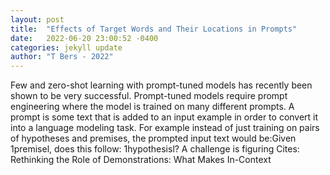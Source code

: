 ```yaml
---
layout: post
title:  "Effects of Target Words and Their Locations in Prompts"
date:   2022-06-20 23:00:52 -0400
categories: jekyll update
author: "T Bers - 2022"
---
```

Few and zero-shot learning with prompt-tuned models has recently been shown to be very successful. Prompt-tuned models require prompt engineering where the model is trained on many different prompts. A prompt is some text that is added to an input example in order to convert it into a language modeling task. For example instead of just training on pairs of hypotheses and premises, the prompted input text would be:Given 1premisel, does this follow: 1hypothesisl? A challenge is figuring 
Cites: Rethinking the Role of Demonstrations: What Makes In-Context